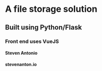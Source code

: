 # A file storage solution

## Built using Python/Flask

### Front end uses VueJS


#### Steven Antonio
#### stevenanton.io
